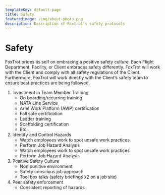 ```yaml
---
templateKey: default-page
title: Safety
featuredimage: /img/about-photo.png
description: Description of Foxtrot's safety protocols
---
```


# Safety

FoxTrot prides its self on embracing a positive safety culture. Each Flight Department, Facility, or Client embraces safety differently. FoxTrot will work with the Client and comply with all safety regulations of the Client. Furthermore, FoxTrot will work directly with the Client’s safety team to ensure best practices are being followed.

1. Investment in Team Member Training
    * On boarding/recurring training
    * NATA Line Service
    * Ariel Work Platform (AWP) certification
    * Fall safe certification
    * Ladder training
    * Scaffolding certification
    * Etc..
1. Identify and Control Hazards
    * Watch employees work to spot unsafe work practices
    * Perform Job Hazard Analysis
    * Watch employees work to spot unsafe work practices
    * Perform Job Hazard Analysis
1. Positive Safety Culture
    * Non punitive environment
    * Safety conscious job approach
    * Tool box talks (safety briefings x2 on a job site)
1. Peer safety enforcement
    * Consistent reporting of hazards
